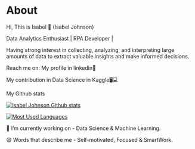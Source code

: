 # About
Hi, This is Isabel  👋 (Isabel Johnson)

Data Analytics Enthusiast | RPA Developer |

Having strong interest in collecting, analyzing, and interpreting large amounts of data to extract valuable insights and make informed decisions.

Reach me on:
My profile in linkedin💼

My contribution in Data Science in Kaggle🖥💻

My Github stats

[![Isabel Johnson Github stats](https://github-readme-stats.vercel.app/api?username=isabeljohnson001)](https://github.com/isabeljohnson001/github-readme-stats)

[![Most Used Languages](https://github-readme-stats.vercel.app/api/top-langs/?username=isabeljohnson001&layout=compact)](https://github.com/isabeljohnson001/github-readme-stats)

🔭 I’m currently working on - Data Science & Machine Learning.


😄 Words that describe me - Self-motivated, Focused & SmartWork.

